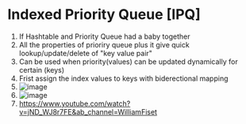 # Indexed Priority Queue [IPQ]
1. If Hashtable and Priority Queue had a baby together
2. All the properties of prioriry queue plus it give quick lookup/update/delete of "key value pair"
3. Can be used when priority(values) can be updated dynamically for certain (keys) 
4. Frist assign the index values to keys with biderectional mapping
5. ![image](https://github.com/sharayu134/Notes/assets/43854821/4a274070-8b4c-44b6-b676-1ed8baee3e0e)
6. ![image](https://github.com/sharayu134/Notes/assets/43854821/d44e7bf8-5dd4-49bb-b4fa-1742820fef2f)
7. https://www.youtube.com/watch?v=jND_WJ8r7FE&ab_channel=WilliamFiset


